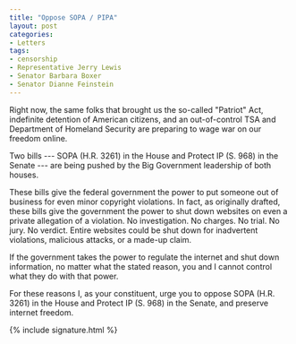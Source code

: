 ```yaml
---
title: "Oppose SOPA / PIPA"
layout: post
categories:
- Letters
tags:
- censorship
- Representative Jerry Lewis
- Senator Barbara Boxer
- Senator Dianne Feinstein
---
```


Right now, the same folks that brought us the so-called "Patriot" Act, indefinite detention of American citizens, and an out-of-control TSA and Department of Homeland Security are preparing to wage war on our freedom online.

Two bills --- SOPA (H.R. 3261) in the House and Protect IP (S. 968) in the Senate --- are being pushed by the Big Government leadership of both houses.

These bills give the federal government the power to put someone out of business for even minor copyright violations. In fact, as originally drafted, these bills give the government the power to shut down websites on even a private allegation of a violation. No investigation. No charges. No trial. No jury. No verdict. Entire websites could be shut down for inadvertent violations, malicious attacks, or a made-up claim.

If the government takes the power to regulate the internet and shut down information, no matter what the stated reason, you and I cannot control what they do with that power.

For these reasons I, as your constituent, urge you to oppose SOPA (H.R. 3261) in the House and Protect IP (S. 968) in the Senate, and preserve internet freedom.

{% include signature.html %}
